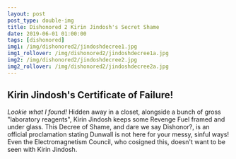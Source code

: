 ```yaml
---
layout: post
post_type: double-img
title: Dishonored 2 Kirin Jindosh's Secret Shame
date: 2019-06-01 01:00:00
tags: [dishonored]
img1: /img/dishonored2/jindoshdecree1.jpg
img1_rollover: /img/dishonored2/jindoshdecree1a.jpg
img2: /img/dishonored2/jindoshdecree2.jpg
img2_rollover: /img/dishonored2/jindoshdecree2a.jpg
---
```

## Kirin Jindosh's Certificate of Failure!

*Lookie what I found!* Hidden away in a closet, alongside a bunch of gross "laboratory reagents", Kirin Jindosh keeps some Revenge Fuel framed and under glass. This Decree of Shame, and dare we say Dishonor?, is an official proclamation stating Dunwall is not here for your messy, sinful ways! Even the Electromagnetism Council, who cosigned this, doesn't want to be seen with Kirin Jindosh.
